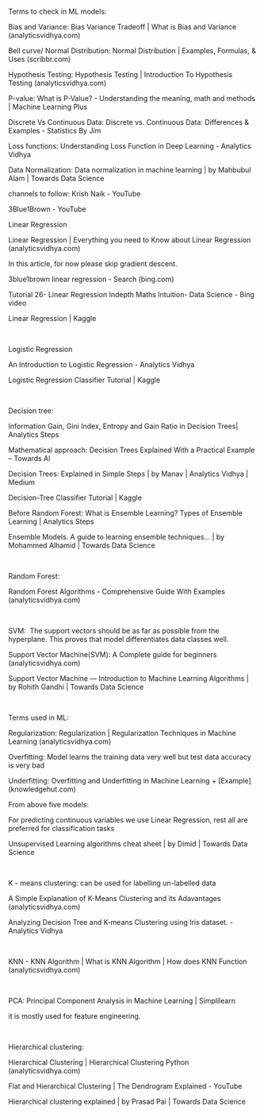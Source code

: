 Terms to check in ML models:

Bias and Variance: Bias Variance Tradeoff | What is Bias and Variance (analyticsvidhya.com)

Bell curve/ Normal Distribution: Normal Distribution | Examples, Formulas, & Uses (scribbr.com)

Hypothesis Testing: Hypothesis Testing | Introduction To Hypothesis Testing (analyticsvidhya.com)

P-value: What is P-Value? - Understanding the meaning, math and methods | Machine Learning Plus

Discrete Vs Continuous Data: Discrete vs. Continuous Data: Differences & Examples - Statistics By Jim

Loss functions: Understanding Loss Function in Deep Learning - Analytics Vidhya

Data Normalization: Data normalization in machine learning | by Mahbubul Alam | Towards Data Science

channels to follow: Krish Naik - YouTube

3Blue1Brown - YouTube


Linear Regression

Linear Regression | Everything you need to Know about Linear Regression (analyticsvidhya.com)

In this article, for now please skip gradient descent.

3blue1brown linear regression - Search (bing.com)

Tutorial 26- Linear Regression Indepth Maths Intuition- Data Science - Bing video

Linear Regression | Kaggle

 

Logistic Regression

An Introduction to Logistic Regression - Analytics Vidhya

Logistic Regression Classifier Tutorial | Kaggle

 

Decision tree:

Information Gain, Gini Index, Entropy and Gain Ratio in Decision Trees| Analytics Steps

Mathematical approach: Decision Trees Explained With a Practical Example – Towards AI

Decision Trees: Explained in Simple Steps | by Manav | Analytics Vidhya | Medium

Decision-Tree Classifier Tutorial | Kaggle


Before Random Forest: What is Ensemble Learning? Types of Ensemble Learning | Analytics Steps

Ensemble Models. A guide to learning ensemble techniques… | by Mohammed Alhamid | Towards Data Science

 

Random Forest:

Random Forest Algorithms - Comprehensive Guide With Examples (analyticsvidhya.com)

 

SVM:  The support vectors should be as far as possible from the hyperplane. This proves that model differentiates data classes well.

Support Vector Machine(SVM): A Complete guide for beginners (analyticsvidhya.com)

Support Vector Machine — Introduction to Machine Learning Algorithms | by Rohith Gandhi | Towards Data Science

 

Terms used in ML:

Regularization: Regularization | Regularization Techniques in Machine Learning (analyticsvidhya.com)

Overfitting: Model learns the training data very well but test data accuracy is very bad

Underfitting: Overfitting and Underfitting in Machine Learning + [Example] (knowledgehut.com)

From above five models:

For predicting continuous variables we use Linear Regression, rest all are preferred for classification tasks 


Unsupervised Learning algorithms cheat sheet | by Dimid | Towards Data Science

 

K - means clustering: can be used for labelling un-labelled data

A Simple Explanation of K-Means Clustering and its Adavantages (analyticsvidhya.com)

Analyzing Decision Tree and K-means Clustering using Iris dataset. - Analytics Vidhya

 

KNN - KNN Algorithm | What is KNN Algorithm | How does KNN Function (analyticsvidhya.com)

 

PCA: Principal Component Analysis in Machine Learning | Simplilearn

it is mostly used for feature engineering.

 

Hierarchical clustering: 

Hierarchical Clustering | Hierarchical Clustering Python (analyticsvidhya.com)

Flat and Hierarchical Clustering | The Dendrogram Explained - YouTube

Hierarchical clustering explained | by Prasad Pai | Towards Data Science
